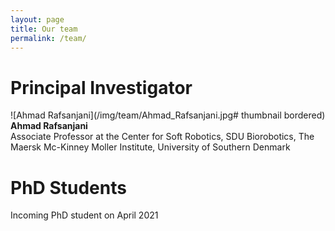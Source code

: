 ```yaml
---
layout: page
title: Our team
permalink: /team/
---
```


# Principal Investigator
![Ahmad Rafsanjani](/img/team/Ahmad_Rafsanjani.jpg# thumbnail bordered)\
**Ahmad Rafsanjani**\
Associate Professor at the Center for Soft Robotics, SDU Biorobotics, The Maersk Mc-Kinney Moller Institute, University of Southern Denmark

# PhD Students
Incoming PhD student on April 2021


<!-- {% for image in site.static_files %}

    {% if image.path contains 'phds' %}

    <img class="one left" alt="Principal Investigator" width="25%" height="25%" src="{{ site.baseurl }}{{ image.path }}" >
    <p><b>Ahmad Rafsanjani</b>, Associate Professor at the Center for Soft Robotics, SDU Biorobotics</p>

    {% endif %}

{% endfor %} -->



<!-- {% for project in site.portfolio %}

{% if project.redirect %}
<div class="project">
    <div class="thumbnail">
        <a href="{{ project.redirect }}" target="_blank">
        {% if project.img %}
        <img class="thumbnail" src="{{ project.img }}"/>
        {% else %}
        <div class="thumbnail blankbox"></div>
        {% endif %}    
        <span>
            <h1>{{ project.title }}</h1>
            <br/>
            <p>{{ project.description }}</p>
        </span>
        </a>
    </div>
</div>
{% else %}

<div class="project ">
    <div class="thumbnail">
        <a href="{{ site.baseurl }}{{ project.url }}">
        {% if project.img %}
        <img class="thumbnail" src="{{ project.img }}"/>
        {% else %}
        <div class="thumbnail blankbox"></div>
        {% endif %}    
        <span>
            <h1>{{ project.title }}</h1>
            <br/>
            <p>{{ project.description }}</p>
        </span>
        </a>
    </div>
</div>

{% endif %}

{% endfor %} -->

